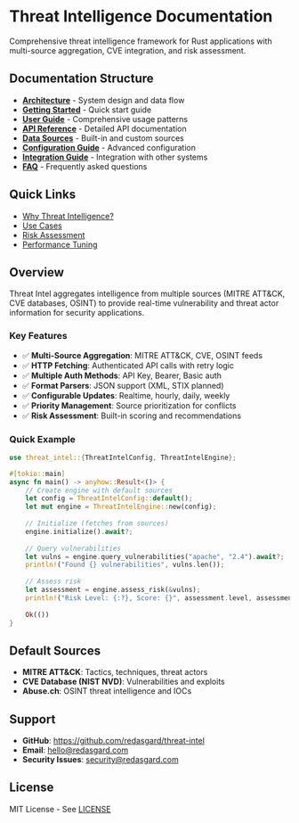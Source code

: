 # Threat Intelligence Documentation

Comprehensive threat intelligence framework for Rust applications with multi-source aggregation, CVE integration, and risk assessment.

## Documentation Structure

- **[Architecture](./architecture.md)** - System design and data flow
- **[Getting Started](./getting-started.md)** - Quick start guide
- **[User Guide](./user-guide.md)** - Comprehensive usage patterns
- **[API Reference](./api-reference.md)** - Detailed API documentation
- **[Data Sources](./data-sources.md)** - Built-in and custom sources
- **[Configuration Guide](./configuration.md)** - Advanced configuration
- **[Integration Guide](./integration.md)** - Integration with other systems
- **[FAQ](./faq.md)** - Frequently asked questions

## Quick Links

- [Why Threat Intelligence?](./why-threat-intel.md)
- [Use Cases](./use-cases.md)
- [Risk Assessment](./risk-assessment.md)
- [Performance Tuning](./performance.md)

## Overview

Threat Intel aggregates intelligence from multiple sources (MITRE ATT&CK, CVE databases, OSINT) to provide real-time vulnerability and threat actor information for security applications.

### Key Features

- ✅ **Multi-Source Aggregation**: MITRE ATT&CK, CVE, OSINT feeds
- ✅ **HTTP Fetching**: Authenticated API calls with retry logic
- ✅ **Multiple Auth Methods**: API Key, Bearer, Basic auth
- ✅ **Format Parsers**: JSON support (XML, STIX planned)
- ✅ **Configurable Updates**: Realtime, hourly, daily, weekly
- ✅ **Priority Management**: Source prioritization for conflicts
- ✅ **Risk Assessment**: Built-in scoring and recommendations

### Quick Example

```rust
use threat_intel::{ThreatIntelConfig, ThreatIntelEngine};

#[tokio::main]
async fn main() -> anyhow::Result<()> {
    // Create engine with default sources
    let config = ThreatIntelConfig::default();
    let mut engine = ThreatIntelEngine::new(config);
    
    // Initialize (fetches from sources)
    engine.initialize().await?;
    
    // Query vulnerabilities
    let vulns = engine.query_vulnerabilities("apache", "2.4").await?;
    println!("Found {} vulnerabilities", vulns.len());
    
    // Assess risk
    let assessment = engine.assess_risk(&vulns);
    println!("Risk Level: {:?}, Score: {}", assessment.level, assessment.score);
    
    Ok(())
}
```

## Default Sources

- **MITRE ATT&CK**: Tactics, techniques, threat actors
- **CVE Database (NIST NVD)**: Vulnerabilities and exploits
- **Abuse.ch**: OSINT threat intelligence and IOCs

## Support

- **GitHub**: https://github.com/redasgard/threat-intel
- **Email**: hello@redasgard.com
- **Security Issues**: security@redasgard.com

## License

MIT License - See [LICENSE](../LICENSE)

